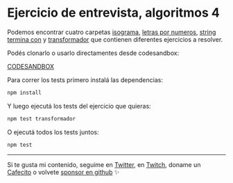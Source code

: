 # Ejercicio de entrevista, algoritmos 4

Podemos encontrar cuatro carpetas [isograma](./isograma), [letras por numeros](./letras-por-numeros), [string termina con](./string-termina-con) y [transformador](./transformador) que contienen diferentes ejercicios a resolver.

Podés clonarlo o usarlo directamentes desde codesandbox:

[CODESANDBOX](https://codesandbox.io/s/github/goncy/interview-challenges/tree/main/algorithms-4)

Para correr los tests primero instalá las dependencias:
```bash
npm install
```

Y luego ejecutá los tests del ejercicio que quieras:
```bash
npm test transformador
```

O ejecutá todos los tests juntos:
```bash
npm test
```

---
Si te gusta mi contenido, seguime en [Twitter](https://twitter.gonzalopozzo.com), en [Twitch](https://twitch.gonzalopozzo.com), doname un [Cafecito](https://cafecito.gonzalopozzo.com) o volvete [sponsor en github](https://github.com/sponsors/goncy) ✨

